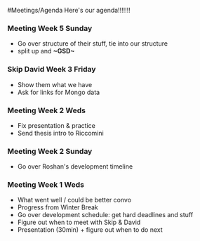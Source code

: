 #Meetings/Agenda
Here's our agenda!!!!!!!

### Meeting Week 5 Sunday
* Go over structure of their stuff, tie into our structure
* split up and **~GSD~**

### Skip David Week 3 Friday
* Show them what we have
* Ask for links for Mongo data

### Meeting Week 2 Weds
* Fix presentation & practice
* Send thesis intro to Riccomini

### Meeting Week 2 Sunday
* Go over Roshan's development timeline

### Meeting Week 1 Weds
* What went well / could be better convo
* Progress from Winter Break
* Go over development schedule: get hard deadlines and stuff
* Figure out when to meet with Skip & David
* Presentation (30min) + figure out when to do next
